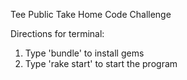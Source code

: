 Tee Public Take Home Code Challenge

Directions for terminal:
1. Type 'bundle' to install gems
2. Type 'rake start' to start the program